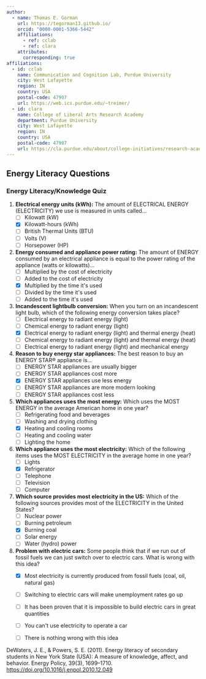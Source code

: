 ```yaml
---
author:
  - name: Thomas E. Gorman
    url: https://tegorman13.github.io/
    orcid: "0000-0001-5366-5442"
    affiliations: 
      - ref: cclab
      - ref: clara
    attributes: 
      corresponding: true
affiliations:
  - id: cclab
    name: Communication and Cognition Lab, Purdue University
    city: West Lafayette
    region: IN
    country: USA
    postal-code: 47907
    url: https://web.ics.purdue.edu/~treimer/
  - id: clara
    name: College of Liberal Arts Research Academy
    department: Purdue University
    city: West Lafayette
    region: IN
    country: USA
    postal-code: 47907
    url: https://cla.purdue.edu/about/college-initiatives/research-academy/
---
```




## Energy Literacy Questions

### Energy Literacy/Knowledge Quiz

1.  **Electrical energy units (kWh):** The amount of ELECTRICAL ENERGY (ELECTRICITY) we use is measured in units called...
    - [ ] Kilowatt (kW)
    - [x] Kilowatt-hours (kWh)
    - [ ] British Thermal Units (BTU)
    - [ ] Volts (V)
    - [ ] Horsepower (HP)

2.  **Energy consumed and appliance power rating:** The amount of ENERGY consumed by an electrical appliance is equal to the power rating of the appliance (watts or kilowatts)...
    - [ ] Multiplied by the cost of electricity
    - [ ] Added to the cost of electricity
    - [x] Multiplied by the time it's used
    - [ ] Divided by the time it's used
    - [ ] Added to the time it's used

3.  **Incandescent lightbulb conversion:** When you turn on an incandescent light bulb, which of the following energy conversion takes place?
    - [ ] Electrical energy to radiant energy (light)
    - [ ] Chemical energy to radiant energy (light)
    - [x] Electrical energy to radiant energy (light) and thermal energy (heat)
    - [ ] Chemical energy to radiant energy (light) and thermal energy (heat)
    - [ ] Electrical energy to radiant energy (light) and mechanical energy

4.  **Reason to buy energy star appliances:** The best reason to buy an ENERGY STAR® appliance is...
    - [ ] ENERGY STAR appliances are usually bigger
    - [ ] ENERGY STAR appliances cost more
    - [x] ENERGY STAR appliances use less energy
    - [ ] ENERGY STAR appliances are more modern looking
    - [ ] ENERGY STAR appliances cost less

5.  **Which appliances uses the most energy:** Which uses the MOST ENERGY in the average American home in one year?
    - [ ] Refrigerating food and beverages
    - [ ] Washing and drying clothing
    - [x] Heating and cooling rooms
    - [ ] Heating and cooling water
    - [ ] Lighting the home

6. **Which appliance uses the most electricity:** Which of the following items uses the MOST ELECTRICITY in the average home in one year?
    - [ ] Lights
    - [x] Refrigerator
    - [ ] Telephone
    - [ ] Television
    - [ ] Computer

7.  **Which source provides most electricity in the US:** Which of the following sources provides most of the ELECTRICITY in the United States?
    - [ ] Nuclear power
    - [ ] Burning petroleum
    - [x] Burning coal
    - [ ] Solar energy
    - [ ] Water (hydro) power

8.  **Problem with electric cars:** Some people think that if we run out of fossil fuels we can just switch over to electric cars. What is wrong with this idea?
    - [x] Most electricity is currently produced from fossil fuels (coal, oil, natural gas)
    - [ ] Switching to electric cars will make unemployment rates go up
    - [ ] It has been proven that it is impossible to build electric cars in great quantities
    - [ ] You can't use electricity to operate a car
    - [ ] There is nothing wrong with this idea


DeWaters, J. E., & Powers, S. E. (2011). Energy literacy of secondary students in New York State (USA): A measure of knowledge, affect, and behavior. Energy Policy, 39(3), 1699–1710. https://doi.org/10.1016/j.enpol.2010.12.049